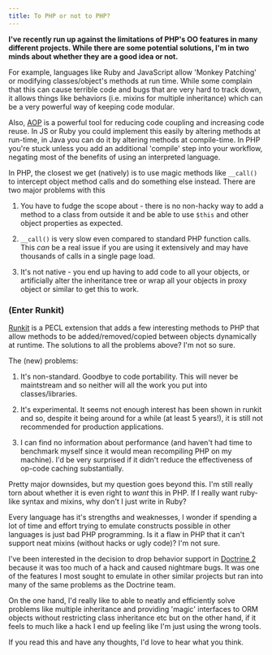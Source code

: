 ```yaml
---
title: To PHP or not to PHP?
---
```


**I've recently run up against the limitations of PHP's OO features in many different projects. While there are some potential solutions, I'm in two minds about whether they are a good idea or not.**

For example, languages like Ruby and JavaScript allow 'Monkey Patching' or modifying classes/object's methods at run time. While some complain that this can cause terrible code and bugs that are very hard to track down, it allows things like behaviors (i.e. mixins for multiple inheritance) which can be a very powerful way of keeping code modular. 

Also, [AOP](http://en.wikipedia.org/wiki/Aspect-oriented_programming) is a powerful tool for reducing code coupling and increasing code reuse. In JS or Ruby you could implement this easily by altering methods at run-time, in Java you can do it by altering methods at compile-time. In PHP you're stuck unless you add an additional 'compile' step into your workflow, negating most of the benefits of using an interpreted language.

In PHP, the closest we get (natively) is to use magic methods like `__call()` to intercept object method calls and do something else instead. There are two major problems with this

1.  You have to fudge the scope about - there is no non-hacky way to add a method to a class from outside it and be able to use `$this` and other object properties as expected.

2.  `__call()` is very slow even compared to standard PHP function calls. This *can* be a real issue if you are using it extensively and may have thousands of calls in a single page load.

3.  It's not native - you end up having to add code to all your objects, or artificially alter the inheritance tree or wrap all your objects in proxy object or similar to get this to work.

### (Enter Runkit)

[Runkit](http://pecl.php.net/package/runkit) is a PECL extension that adds a few interesting methods to PHP that allow methods to be added/removed/copied between objects dynamically at runtime. The solutions to all the problems above? I'm not so sure.

The (new) problems:

1.  It's non-standard. Goodbye to code portability. This will never be maintstream and so neither will all the work you put into classes/libraries.

2.  It's experimental. It seems not enough interest has been shown in runkit and so, despite it being around for a while (at least 5 years!), it is still not recommended for production applications.

3.  I can find no information about performance (and haven't had time to benchmark myself since it would mean recompiling PHP on my machine). I'd be very surprised if it didn't reduce the effectiveness of op-code caching substantially.

Pretty major downsides, but my question goes beyond this. I'm still really torn about whether it is even right to *want* this in PHP. If I really want ruby-like syntax and mixins, why don't I just write in Ruby?

Every language has it's strengths and weaknesses, I wonder if spending a lot of time and effort trying to emulate constructs possible in other languages is just bad PHP programming. Is it a flaw in PHP that it can't support neat mixins (without hacks or ugly code)? I'm not sure.

I've been interested in the decision to drop behavior support in [Doctrine 2](http://www.doctrine-project.org) because it was too much of a hack and caused nightmare bugs. It was one of the features I most sought to emulate in other similar projects but ran into many of the same problems as the Doctrine team.

On the one hand, I'd really like to able to neatly and efficiently solve problems like multiple inheritance and providing 'magic' interfaces to ORM objects without restricting class inheritance etc but on the other hand, if it feels to much like a hack I end up feeling like I'm just using the wrong tools.

If you read this and have any thoughts, I'd love to hear what you think.